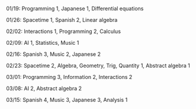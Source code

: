 01/19: Programming 1, Japanese 1, Differential equations

01/26: Spacetime 1, Spanish 2, Linear algebra

02/02: Interactions 1, Programming 2, Calculus

02/09: AI 1, Statistics, Music 1

02/16: Spanish 3, Music 2, Japanese 2

02/23: Spacetime 2, Algebra, Geometry, Trig, Quantity 1, Abstract algebra 1

03/01: Programming 3, Information 2, Interactions 2

03/08: AI 2, Abstract algebra 2

03/15: Spanish 4, Music 3, Japanese 3, Analysis 1
